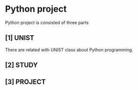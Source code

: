 # Python project
Python project is consisted of three parts
## [1] UNIST
There are related with UNIST class about Python programming.
## [2] STUDY

## [3] PROJECT
